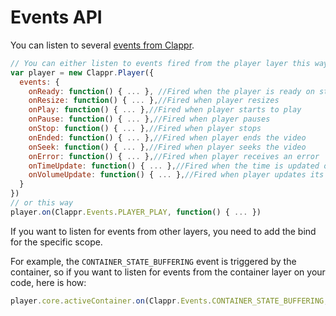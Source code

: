# Events API

You can listen to several [events from Clappr](http://clappr.github.io/classes/Events.html).

```javascript
// You can either listen to events fired from the player layer this way
var player = new Clappr.Player({
  events: {
    onReady: function() { ... }, //Fired when the player is ready on startup
    onResize: function() { ... },//Fired when player resizes
    onPlay: function() { ... },//Fired when player starts to play
    onPause: function() { ... },//Fired when player pauses
    onStop: function() { ... },//Fired when player stops
    onEnded: function() { ... },//Fired when player ends the video
    onSeek: function() { ... },//Fired when player seeks the video
    onError: function() { ... },//Fired when player receives an error
    onTimeUpdate: function() { ... },//Fired when the time is updated on player
    onVolumeUpdate: function() { ... },//Fired when player updates its volume
  }
})
// or this way
player.on(Clappr.Events.PLAYER_PLAY, function() { ... })
```

If you want to listen for events from other layers, you need to add the bind for the specific scope.

For example, the `CONTAINER_STATE_BUFFERING` event is triggered by the container, so if you want to listen for events from the container layer on your code, here is how:

```javascript
player.core.activeContainer.on(Clappr.Events.CONTAINER_STATE_BUFFERING, function() { ... })
```
